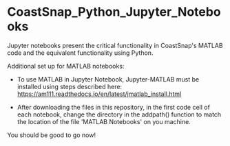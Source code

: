 # CoastSnap_Python_Jupyter_Notebooks
Jupyter notebooks present the critical functionality in CoastSnap's MATLAB code and the equivalent functionality using Python.

Additional set up for MATLAB notebooks:
- To use MATLAB in Jupyter Notebook, Jupyter-MATLAB must be installed using steps described here: https://am111.readthedocs.io/en/latest/jmatlab_install.html

- After downloading the files in this repository, in the first code cell of each notebook, change the directory in the addpath() function to match the location of the file 'MATLAB Notebooks' on you machine.

You should be good to go now!
